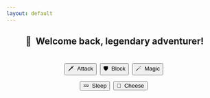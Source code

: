 ```yaml
---
layout: default
---
```

<meta name="twitter:card" content="summary" />
<meta name="twitter:site" content="{{ page.title }}" />
<meta name="twitter:title" content="{{ page.title }}" />
<meta name="twitter:image" content="{{ page.title_image }}" />

<script src="https://ajax.googleapis.com/ajax/libs/jquery/3.5.1/jquery.min.js"></script>
<script src="js/game_loop.js"></script>

<center>
<h2>👋&nbsp;&nbsp;Welcome back, legendary adventurer!</h2>
<h4 id = "id_subtitle"> </h4>
<p style="margin:18px;"></p>

<div class="card">
<h1 id = "id_emoji"/>
<h2 id = "id_name"/>
<h3 id = "id_stats"/>
<h4 id = "id_desc"/>
<h5 id = "id_type"/>
</div>

<p style="margin:28px;"></p>

<div class="quest">
<h4 id = "id_quest_text" style="margin-bottom:0px;"/>
</div>

<p style="margin:22px;"></p>

<button type = "button" id = "button_attack">🗡&nbsp;&nbsp;Attack</button>&nbsp;
<button type = "button" id = "button_block">🛡&nbsp;&nbsp;Block</button>&nbsp;
<button type = "button" id = "button_magic">🪄&nbsp;&nbsp;Magic</button>&nbsp;

<p style="margin:10px;"></p>

<button type = "button" id = "button_sleep">💤&nbsp;&nbsp;Sleep</button>&nbsp;
<button type = "button" id = "button_cheese">🧀&nbsp;&nbsp;Cheese</button>&nbsp;
</center>
